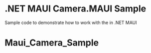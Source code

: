 # .NET MAUI Camera.MAUI Sample

Sample code to demonstrate how to work with the in .NET MAUI
# Maui_Camera_Sample
